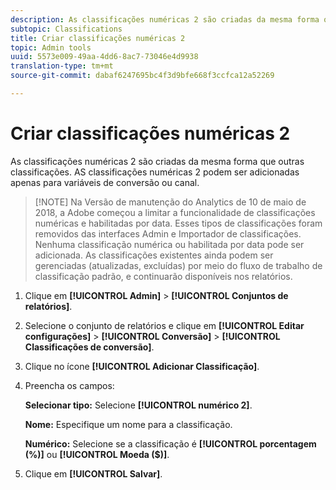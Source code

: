 ```yaml
---
description: As classificações numéricas 2 são criadas da mesma forma que outras classificações. AS classificações numéricas 2 podem ser adicionadas apenas para variáveis de conversão ou canal.
subtopic: Classifications
title: Criar classificações numéricas 2
topic: Admin tools
uuid: 5573e009-49aa-4dd6-8ac7-73046e4d9938
translation-type: tm+mt
source-git-commit: dabaf6247695bc4f3d9bfe668f3ccfca12a52269

---
```



# Criar classificações numéricas 2

As classificações numéricas 2 são criadas da mesma forma que outras classificações. AS classificações numéricas 2 podem ser adicionadas apenas para variáveis de conversão ou canal.

>[!NOTE] Na Versão de manutenção do Analytics de 10 de maio de 2018, a Adobe começou a limitar a funcionalidade de classificações numéricas e habilitadas por data. Esses tipos de classificações foram removidos das interfaces Admin e Importador de classificações. Nenhuma classificação numérica ou habilitada por data pode ser adicionada. As classificações existentes ainda podem ser gerenciadas (atualizadas, excluídas) por meio do fluxo de trabalho de classificação padrão, e continuarão disponíveis nos relatórios.

1. Clique em **[!UICONTROL Admin]** > **[!UICONTROL Conjuntos de relatórios]**.
1. Selecione o conjunto de relatórios e clique em **[!UICONTROL Editar configurações]** > **[!UICONTROL Conversão]** > **[!UICONTROL Classificações de conversão]**.
1. Clique no ícone **[!UICONTROL Adicionar Classificação]**.
1. Preencha os campos:

   **Selecionar tipo:** Selecione **[!UICONTROL numérico 2]**.

   **Nome:** Especifique um nome para a classificação.

   **Numérico:** Selecione se a classificação é **[!UICONTROL porcentagem (%)]** ou **[!UICONTROL Moeda ($)]**.

1. Clique em **[!UICONTROL Salvar]**.
